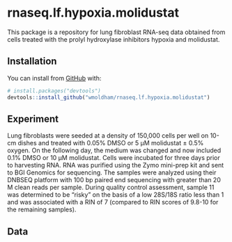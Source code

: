 
<!-- README.md is generated from README.Rmd. Please edit that file -->

# rnaseq.lf.hypoxia.molidustat

<!-- badges: start -->
<!-- badges: end -->

This package is a repository for lung fibroblast RNA-seq data obtained
from cells treated with the prolyl hydroxylase inhibitors hypoxia and
molidustat.

## Installation

You can install from [GitHub](https://github.com/) with:

``` r
# install.packages("devtools")
devtools::install_github("wmoldham/rnaseq.lf.hypoxia.molidustat")
```

## Experiment

Lung fibroblasts were seeded at a density of 150,000 cells per well on
10-cm dishes and treated with 0.05% DMSO or 5 μM molidustat ± 0.5%
oxygen. On the following day, the medium was changed and now included
0.1% DMSO or 10 μM molidustat. Cells were incubated for three days prior
to harvesting RNA. RNA was purified using the Zymo mini-prep kit and
sent to BGI Genomics for sequencing. The samples were analyzed using
their DNBSEQ platform with 100 bp paired end sequencing with greater
than 20 M clean reads per sample. During quality control assessment,
sample 11 was determined to be “risky” on the basis of a low 28S/18S
ratio less than 1 and was associated with a RIN of 7 (compared to RIN
scores of 9.8-10 for the remaining samples).

## Data
